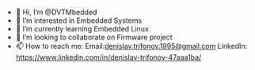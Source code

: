 - 👋 Hi, I’m @DVTMbedded
- 👀 I’m interested in Embedded Systems 
- 🌱 I’m currently learning Embedded Linux
- 💞️ I’m looking to collaborate on Firmware project
- 📫 How to reach me: Email:denislav.trifonov.1995@gmail.com
                      LinkedIn: https://www.linkedin.com/in/denislav-trifonov-47aaa1ba/

<!---
DVTMbedded/DVTMbedded is a ✨ special ✨ repository because its `README.md` (this file) appears on your GitHub profile.
You can click the Preview link to take a look at your changes.
--->
